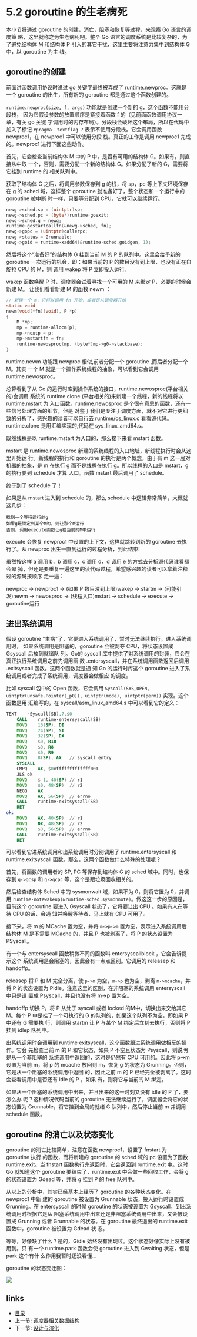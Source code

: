 # 5.2 goroutine 的生老病死

本小节将通过 goroutine 的创建，消亡，阻塞和恢复等过程，来观察 Go 语言的调度策
略，这里就称之为生老病死吧。整个 Go 语言的调度系统是比较复杂的，为了避免结构体 M
和结构体 P 引入的其它干扰，这里主要将注意力集中到结构体 G 中，以 goroutine 为主
线。

## goroutine的创建

前面讲函数调用协议时说过 go 关键字最终被弄成了 runtime.newproc。这就是一个 
goroutine 的出生，所有新的 goroutine 都是通过这个函数创建的。

`runtime.newproc(size, f, args)` 功能就是创建一个新的 g，这个函数不能用分段栈，
因为它假设参数的放置顺序是紧接着函数 f 的（见前面函数调用协议一章，有关 go 关键
字调用时的内存布局）。分段栈会破坏这个布局，所以在代码中加入了标记 `#pragma 
textflag 7` 表示不使用分段栈。它会调用函数 newproc1，在 newproc1 中可以使用分段
栈。真正的工作是调用 newproc1 完成的。newproc1 进行下面这些动作。

首先，它会检查当前结构体 M 中的 P 中，是否有可用的结构体 G。如果有，则直接从中取
一个，否则，需要分配一个新的结构体 G。如果分配了新的 G，需要将它挂到 runtime 的
相关队列中。

获取了结构体 G 之后，将调用参数保存到 g 的栈，将 sp，pc 等上下文环境保存在 g 的 
sched 域，这样整个 goroutine 就准备好了，整个状态和一个运行中的 goroutine 被中断
时一样，只要等分配到 CPU，它就可以继续运行。

```go
newg->sched.sp = (uintptr)sp;
newg->sched.pc = (byte*)runtime·goexit;
newg->sched.g = newg;
runtime·gostartcallfn(&newg->sched, fn);
newg->gopc = (uintptr)callerpc;
newg->status = Grunnable;
newg->goid = runtime·xadd64(&runtime·sched.goidgen, 1);
```

然后将这个“准备好”的结构体 G 挂到当前 M 的 P 的队列中。这里会给予新的 goroutine 
一次运行的机会，即：如果当前的 P 的数目没有到上限，也没有正在自旋抢 CPU 的 M，则
调用 wakep 将 P 立即投入运行。

wakep 函数唤醒 P 时，调度器会试着寻找一个可用的 M 来绑定 P，必要的时候会新建 M。
让我们看看新建 M 的函数 newm ：

```c
// 新建一个 m，它将以调用 fn 开始，或者是从调度器开始
static void
newm(void(*fn)(void), P *p)
{
	M *mp;
	mp = runtime·allocm(p);
	mp->nextp = p;
	mp->mstartfn = fn;
	runtime·newosproc(mp, (byte*)mp->g0->stackbase);
}
```

runtime.newm 功能跟 newproc 相似,前者分配一个 goroutine ,而后者分配一个 M。其实
一个 M 就是一个操作系统线程的抽象，可以看到它会调用 runtime.newosproc。

总算看到了从 Go 的运行时库到操作系统的接口，runtime.newosproc(平台相关的)会调用
系统的 runtime.clone (平台相关的)来新建一个线程，新的线程将以 runtime.mstart 为
入口函数。runtime.newosproc 是个很有意思的函数，还有一些信号处理方面的细节，但是
对鉴于我们是专注于调度方面，就不对它进行更细致的分析了，感兴趣的读者可以自行去 
runtime/os\_linux.c 看看源代码。runtime.clone 是用汇编实现的,代码在 
sys\_linux_amd64.s。

既然线程是以 runtime.mstart 为入口的，那么接下来看 mstart 函数。

mstart 是 runtime.newosproc 新建的系统线程的入口地址，新线程执行时会从这里开始运
行。新线程的执行和 goroutine 的执行是两个概念，由于有 m 这一层对机器的抽象，是 m 
在执行 g 而不是线程在执行 g。所以线程的入口是 mstart，g 的执行要到 schedule 才算
入口。函数 mstart 最后调用了 schedule。

终于到了 schedule 了！

如果是从 mstart 进入到 schedule 的，那么 schedule 中逻辑非常简单，大概就这几步：

	找到一个等待运行的g
	如果g是锁定到某个M的，则让那个M运行
	否则，调用execute函数让g在当前的M中运行

execute 会恢复 newproc1 中设置的上下文，这样就跳转到新的 goroutine 去执行了。从 
newproc 出生一直到运行的过程分析，到此结束!

虽然按这样 a 调用 b，b 调用 c，c 调用 d，d 调用 e 的方式去分析源代码谁看都会晕
掉，但还是要重复一遍这里的读代码过程，希望感兴趣的读者可以拿着注释过的源码按顺序
走一遍：

newproc -> newproc1 -> (如果 P 数目没到上限)wakep -> startm -> (可能引发)newm -> 
newosproc -> (线程入口)mstart -> schedule -> execute -> goroutine运行

## 进出系统调用

假设 goroutine "生病"了，它要进入系统调用了，暂时无法继续执行。进入系统调用时，
如果系统调用是阻塞的，goroutine 会被剥夺 CPU，将状态设置成 Gsyscall 后放到就绪队
列。Go的 syscall 库中提供了对系统调用的封装，它会在真正执行系统调用之前先调用函
数 .entersyscall，并在系统调用函数返回后调用 .exitsyscall 函数。这两个函数就是通
知 Go 的运行时库这个 goroutine 进入了系统调用或者完成了系统调用，调度器会做相应
的调度。

比如 syscall 包中的 Open 函数，它会调用 `Syscall(SYS_OPEN, 
uintptr(unsafe.Pointer(_p0)), uintptr(mode), uintptr(perm))` 实现。这个函数是用
汇编写的，在 syscall/asm\_linux\_amd64.s 中可以看到它的定义：

```asm
TEXT	·Syscall(SB),7,$0
    CALL	runtime·entersyscall(SB)
    MOVQ	16(SP), DI
    MOVQ	24(SP), SI
    MOVQ	32(SP), DX
    MOVQ	$0, R10
    MOVQ	$0, R8
    MOVQ	$0, R9
    MOVQ	8(SP), AX	// syscall entry
    SYSCALL
    CMPQ	AX, $0xfffffffffffff001
    JLS	ok
    MOVQ	$-1, 40(SP)	// r1
    MOVQ	$0, 48(SP)	// r2
    NEGQ	AX
    MOVQ	AX, 56(SP)  // errno
    CALL	runtime·exitsyscall(SB)
    RET
ok:
    MOVQ	AX, 40(SP)	// r1
    MOVQ	DX, 48(SP)	// r2
    MOVQ	$0, 56(SP)	// errno
    CALL	runtime·exitsyscall(SB)
    RET
```

可以看到它进系统调用和出系统调用时分别调用了 runtime.entersyscall 和
runtime.exitsyscall 函数。那么，这两个函数做什么特殊的处理呢？

首先，将函数的调用者的 SP, PC 等保存到结构体 G 的 sched 域中。同时，也保存到 
`g->gcsp` 和 `g->gcpc` 等，这个是跟垃圾回收相关的。

然后检查结构体 Sched 中的 sysmonwait 域，如果不为 0，则将它置为 0，并调用 
`runtime·notewakeup(&runtime·sched.sysmonnote)`。做这这一步的原因是，目前这个 
goroutine 要进入 Gsyscall 状态了，它将要让出 CPU 。如果有人在等待 CPU 的话，会通
知并唤醒等待者，马上就有 CPU 可用了。

接下来，将 m 的 MCache 置为空，并将 `m->p->m` 置为空，表示进入系统调用后结构体 M 
是不需要 MCache 的，并且 P 也被剥离了，将 P 的状态设置为 PSyscall。

有一个与 entersyscall 函数稍微不同的函数叫 entersyscallblock ，它会告诉提示这个
系统调用是会阻塞的，因此会有一点点区别。它调用的 releasep 和 handoffp。

releasep 将 P 和 M 完全分离，使 `p->m` 为空，`m->p` 也为空，剥离 `m->mcache`，并
将 P 的状态设置为 Pidle。注意这里的区别，在非阻塞的系统调用 entersyscall 中只是设
置成 Psyscall，并且也没有将 m->p 置为空。

handoffp 切换 P。将 P 从处于 syscall 或者 locked 的M中，切换出来交给其它 M。每个 
P 中是挂了一个可执行的 G 的队列的，如果这个队列不为空，即如果 P 中还有 G 需要执
行，则调用 startm 让 P 与某个 M 绑定后立刻去执行，否则将 P 挂到 idlep 队列中。

出系统调用时会调用到 runtime·exitsyscall，这个函数跟进系统调用做相反的操作。它会
先检查当前 m 的 P 和它状态，如果 P 不空且状态为 Psyscall，则说明是从一个非阻塞的
系统调用中返回的，这时是仍然有 CPU 可用的。因此将 p->m设置为当前 m，将 p 的 
mcache 放回到 m，恢复 g 的状态为 Grunning。否则，它是从一个阻塞的系统调用中返回
的，因此之前 m 的 P 已经完全被剥离了。这时会查看调用中是否还有 idle 的 P ，如果
有，则将它与当前的 M 绑定。

如果从一个阻塞的系统调用中出来，并且出来的这一时刻又没有 idle 的 P 了，要怎么办
呢？这种情况代码当前的 goroutine 无法继续运行了，调度器会将它的状态设置为 
Grunnable，将它挂到全局的就绪 G 队列中，然后停止当前 m 并调用 schedule 函数。

## goroutine 的消亡以及状态变化

goroutine 的消亡比较简单，注意在函数 newproc1，设置了 fnstart 为 goroutine 执行
的函数，而将新建的 goroutine 的 sched 域的 pc 设置为了函数 runtime.exit。当 
fnstart 函数执行完返回时，它会返回到 runtime.exit 中。这时 Go 就知道这个 
goroutine 要结束了，runtime.exit 中会做一些回收工作，会将 g 的状态设置为 Gdead 
等，并将 g 挂到 P 的 free 队列中。

从以上的分析中，其实已经基本上经历了 goroutine 的各种状态变化。在 newproc1 中新
建的 goroutine 被设置为 Grunnable 状态，投入运行时设置成 Grunning。在 
entersyscall 的时候 goroutine 的状态被设置为 Gsyscall，到出系统调用时根据它是从
阻塞系统调用中出来还是非阻塞系统调用中出来，又会被设置成 Grunning 或者 Grunnable 
的状态。在 goroutine 最终退出的 runtime.exit 函数中，goroutine 被设置为 Gdead 状
态。

等等，好像缺了什么？是的，Gidle 始终没有出现过。这个状态好像实际上没有被用到。只
有一个 runtime.park 函数会使 goroutine 进入到 Gwaiting 状态，但是 park 这个有什
么作用我暂时还没看懂...

goroutine 的状态变迁图：

![](images/5.2.goroutine_state.jpg?raw=true)

## links
   * [目录](<preface.md>)
   * 上一节: [调度器相关数据结构](<05.1.md>)
   * 下一节: [设计与演化](<05.3.md>)

